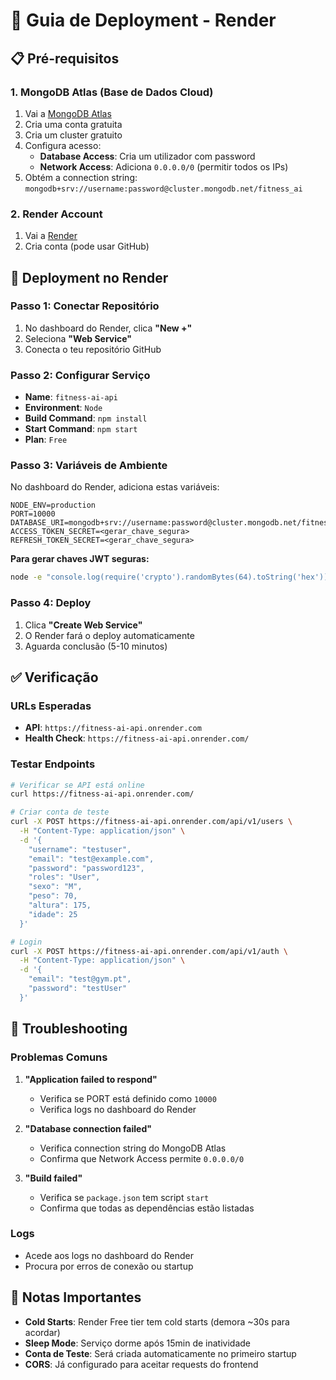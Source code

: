 # 🚀 Guia de Deployment - Render

## 📋 Pré-requisitos

### 1. MongoDB Atlas (Base de Dados Cloud)
1. Vai a [MongoDB Atlas](https://www.mongodb.com/atlas)
2. Cria uma conta gratuita
3. Cria um cluster gratuito
4. Configura acesso:
   - **Database Access**: Cria um utilizador com password
   - **Network Access**: Adiciona `0.0.0.0/0` (permitir todos os IPs)
5. Obtém a connection string: `mongodb+srv://username:password@cluster.mongodb.net/fitness_ai`

### 2. Render Account
1. Vai a [Render](https://render.com)
2. Cria conta (pode usar GitHub)

## 🔧 Deployment no Render

### Passo 1: Conectar Repositório
1. No dashboard do Render, clica **"New +"**
2. Seleciona **"Web Service"**
3. Conecta o teu repositório GitHub

### Passo 2: Configurar Serviço
- **Name**: `fitness-ai-api`
- **Environment**: `Node`
- **Build Command**: `npm install`
- **Start Command**: `npm start`
- **Plan**: `Free`

### Passo 3: Variáveis de Ambiente
No dashboard do Render, adiciona estas variáveis:

```
NODE_ENV=production
PORT=10000
DATABASE_URI=mongodb+srv://username:password@cluster.mongodb.net/fitness_ai
ACCESS_TOKEN_SECRET=<gerar_chave_segura>
REFRESH_TOKEN_SECRET=<gerar_chave_segura>
```

**Para gerar chaves JWT seguras:**
```bash
node -e "console.log(require('crypto').randomBytes(64).toString('hex'))"
```

### Passo 4: Deploy
1. Clica **"Create Web Service"**
2. O Render fará o deploy automaticamente
3. Aguarda conclusão (5-10 minutos)

## ✅ Verificação

### URLs Esperadas
- **API**: `https://fitness-ai-api.onrender.com`
- **Health Check**: `https://fitness-ai-api.onrender.com/`

### Testar Endpoints
```bash
# Verificar se API está online
curl https://fitness-ai-api.onrender.com/

# Criar conta de teste
curl -X POST https://fitness-ai-api.onrender.com/api/v1/users \
  -H "Content-Type: application/json" \
  -d '{
    "username": "testuser",
    "email": "test@example.com",
    "password": "password123",
    "roles": "User",
    "sexo": "M",
    "peso": 70,
    "altura": 175,
    "idade": 25
  }'

# Login
curl -X POST https://fitness-ai-api.onrender.com/api/v1/auth \
  -H "Content-Type: application/json" \
  -d '{
    "email": "test@gym.pt",
    "password": "testUser"
  }'
```

## 🔧 Troubleshooting

### Problemas Comuns

1. **"Application failed to respond"**
   - Verifica se PORT está definido como `10000`
   - Verifica logs no dashboard do Render

2. **"Database connection failed"**
   - Verifica connection string do MongoDB Atlas
   - Confirma que Network Access permite `0.0.0.0/0`

3. **"Build failed"**
   - Verifica se `package.json` tem script `start`
   - Confirma que todas as dependências estão listadas

### Logs
- Acede aos logs no dashboard do Render
- Procura por erros de conexão ou startup

## 📝 Notas Importantes

- **Cold Starts**: Render Free tier tem cold starts (demora ~30s para acordar)
- **Sleep Mode**: Serviço dorme após 15min de inatividade
- **Conta de Teste**: Será criada automaticamente no primeiro startup
- **CORS**: Já configurado para aceitar requests do frontend

